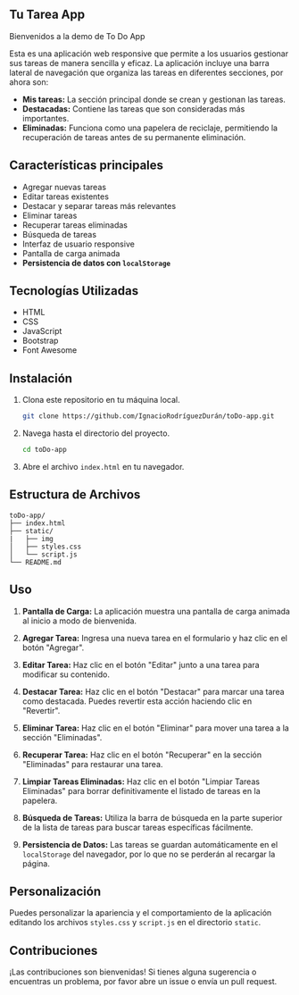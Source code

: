 ## Tu Tarea App

Bienvenidos a la demo de To Do App

Esta es una aplicación web responsive que permite a los usuarios gestionar sus tareas de manera sencilla y eficaz. La aplicación incluye una barra lateral de navegación que organiza las tareas en diferentes secciones, por ahora son:

- **Mis tareas:** La sección principal donde se crean y gestionan las tareas.
- **Destacadas:** Contiene las tareas que son consideradas más importantes.
- **Eliminadas:** Funciona como una papelera de reciclaje, permitiendo la recuperación de tareas antes de su permanente eliminación.

## Características principales

- Agregar nuevas tareas
- Editar tareas existentes
- Destacar y separar tareas más relevantes
- Eliminar tareas
- Recuperar tareas eliminadas
- Búsqueda de tareas
- Interfaz de usuario responsive
- Pantalla de carga animada
- **Persistencia de datos con `localStorage`**

## Tecnologías Utilizadas

- HTML
- CSS
- JavaScript
- Bootstrap
- Font Awesome

## Instalación

1. Clona este repositorio en tu máquina local.

   ```bash
   git clone https://github.com/IgnacioRodríguezDurán/toDo-app.git
   ```

2. Navega hasta el directorio del proyecto.

   ```bash
   cd toDo-app
   ```

3. Abre el archivo `index.html` en tu navegador.

## Estructura de Archivos

```plaintext
toDo-app/
├── index.html
├── static/
|   ├── img
│   ├── styles.css
│   └── script.js
└── README.md
```

## Uso

1. **Pantalla de Carga:** La aplicación muestra una pantalla de carga animada al inicio a modo de bienvenida.

2. **Agregar Tarea:** Ingresa una nueva tarea en el formulario y haz clic en el botón "Agregar".

3. **Editar Tarea:** Haz clic en el botón "Editar" junto a una tarea para modificar su contenido.

4. **Destacar Tarea:** Haz clic en el botón "Destacar" para marcar una tarea como destacada. Puedes revertir esta acción haciendo clic en "Revertir".

5. **Eliminar Tarea:** Haz clic en el botón "Eliminar" para mover una tarea a la sección "Eliminadas".

6. **Recuperar Tarea:** Haz clic en el botón "Recuperar" en la sección "Eliminadas" para restaurar una tarea.

7. **Limpiar Tareas Eliminadas:** Haz clic en el botón "Limpiar Tareas Eliminadas" para borrar definitivamente el listado de tareas en la papelera.

8. **Búsqueda de Tareas:** Utiliza la barra de búsqueda en la parte superior de la lista de tareas para buscar tareas específicas fácilmente.

9. **Persistencia de Datos:** Las tareas se guardan automáticamente en el `localStorage` del navegador, por lo que no se perderán al recargar la página.

## Personalización

Puedes personalizar la apariencia y el comportamiento de la aplicación editando los archivos `styles.css` y `script.js` en el directorio `static`.

## Contribuciones

¡Las contribuciones son bienvenidas! Si tienes alguna sugerencia o encuentras un problema, por favor abre un issue o envía un pull request.
